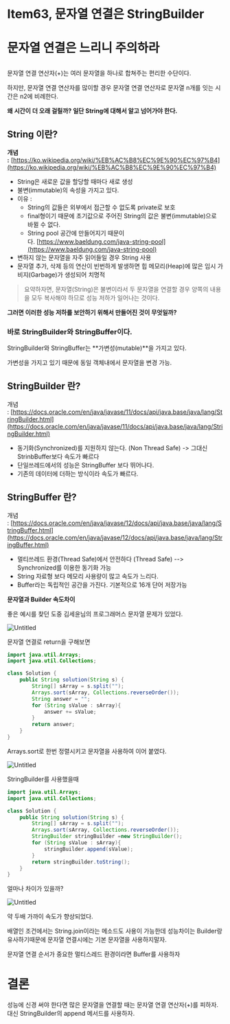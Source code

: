 # Item63, 문자열 연결은 StringBuilder

# ****문자열 연결은 느리니 주의하라****

## 

문자열 연결 연산자(+)는 여러 문자열을 하나로 합쳐주는 편리한 수단이다.

하지만, 문자열 연결 연산자를 많이할 경우 문자열 연결 연산자로 문자열 n개를 잇는 시간은 n2에 비례한다.

**왜 시간이 더 오래 걸릴까? 일단 String에 대해서 알고 넘어가야 한다.**

## **String 이란?**

**개념 :** [https://ko.wikipedia.org/wiki/%EB%AC%B8%EC%9E%90%EC%97%B4](https://ko.wikipedia.org/wiki/%EB%AC%B8%EC%9E%90%EC%97%B4)

- String은 새로운 값을 할당할 때마다 새로 생성
- 불변(immutable)의 속성을 가지고 있다.
- 이유 :
    - String의 값들은 외부에서 접근할 수 없도록 private로 보호
    - final형이기 때문에 초기값으로 주어진 String의 값은 불변(immutable)으로 바뀔 수 없다.
    - String pool 공간에 만들어지기 때문이다. [https://www.baeldung.com/java-string-pool](https://www.baeldung.com/java-string-pool)
- 변하지 않는 문자열을 자주 읽어들일 경우 String 사용
- 문자열 추가, 삭제 등의 연산이 빈번하게 발생하면 힙 메모리(Heap)에 많은 임시 가비지(Garbage)가 생성되어 치명적

> 요약하자면, 문자열(String)은 불변이라서 두 문자열을 연결할 경우 양쪽의 내용을 모두 복사해야 하므로 성능 저하가 일어나는 것이다.
> 

**그러면 이러한 성능 저하를 보안하기 위해서 만들어진 것이 무엇일까?**

### **바로 StringBuilder와 StringBuffer이다.**

StringBuilder와 StringBuffer는 **가변성(mutable)**을 가지고 있다.

가변성을 가지고 있기 때문에 동일 객체내에서 문자열을 변경 가능.

## **StringBuilder 란?**

개념 : [https://docs.oracle.com/en/java/javase/11/docs/api/java.base/java/lang/StringBuilder.html](https://docs.oracle.com/en/java/javase/11/docs/api/java.base/java/lang/StringBuilder.html)

- 동기화(Synchronized)를 지원하지 않는다. (Non Thread Safe) -> 그대신 StrinbBuffer보다 속도가 빠르다
- 단일쓰레드에서의 성능은 StringBuffer 보다 뛰어나다.
- 기존의 데이터에 더하는 방식이라 속도가 빠르다.

## **StringBuffer 란?**

개념 : [https://docs.oracle.com/en/java/javase/12/docs/api/java.base/java/lang/StringBuffer.html](https://docs.oracle.com/en/java/javase/12/docs/api/java.base/java/lang/StringBuffer.html)

- 멀티쓰레드 환경(Thread Safe)에서 안전하다 (Thread Safe) --> Synchronized를 이용한 동기화 가능
- String 자료형 보다 메모리 사용량이 많고 속도가 느리다.
- Buffer라는 독립적인 공간을 가진다. 기본적으로 16개 단어 저장가능

**문자열과 Builder 속도차이**

좋은 예시를 찾던 도중 김세윤님의 프로그래머스 문자열 문제가 있었다.

![Untitled](Item63,%20%E1%84%86%E1%85%AE%E1%86%AB%E1%84%8C%E1%85%A1%E1%84%8B%E1%85%A7%E1%86%AF%20%E1%84%8B%E1%85%A7%E1%86%AB%E1%84%80%E1%85%A7%E1%86%AF%E1%84%8B%E1%85%B3%E1%86%AB%20StringBuilder%2013dd7cf9529b4bb6b1d96e388b5e4556/Untitled.png)

문자열 연결로 return을 구해보면 

```java
import java.util.Arrays;
import java.util.Collections;

class Solution {
    public String solution(String s) {
        String[] sArray = s.split("");
        Arrays.sort(sArray, Collections.reverseOrder());
        String answer = "";
        for (String sValue : sArray){
            answer += sValue;
        }
        return answer;
    }
}
```

Arrays.sort로 한번 정렬시키고 문자열을 사용하여 이어 붙였다.

![Untitled](Item63,%20%E1%84%86%E1%85%AE%E1%86%AB%E1%84%8C%E1%85%A1%E1%84%8B%E1%85%A7%E1%86%AF%20%E1%84%8B%E1%85%A7%E1%86%AB%E1%84%80%E1%85%A7%E1%86%AF%E1%84%8B%E1%85%B3%E1%86%AB%20StringBuilder%2013dd7cf9529b4bb6b1d96e388b5e4556/Untitled%201.png)

StringBuilder를 사용했을때

```java
import java.util.Arrays;
import java.util.Collections;

class Solution {
    public String solution(String s) {
        String[] sArray = s.split("");
        Arrays.sort(sArray, Collections.reverseOrder());
        StringBuilder stringBuilder =new StringBuilder();
        for (String sValue : sArray){
            stringBuilder.append(sValue);
        }
        return stringBuilder.toString();
    }
}
```

얼마나 차이가 있을까?

![Untitled](Item63,%20%E1%84%86%E1%85%AE%E1%86%AB%E1%84%8C%E1%85%A1%E1%84%8B%E1%85%A7%E1%86%AF%20%E1%84%8B%E1%85%A7%E1%86%AB%E1%84%80%E1%85%A7%E1%86%AF%E1%84%8B%E1%85%B3%E1%86%AB%20StringBuilder%2013dd7cf9529b4bb6b1d96e388b5e4556/Untitled%202.png)

약 두배 가까이 속도가 향상되었다. 

배열인 조건에서는 String.join이라는 메소드도 사용이 가능한데 성능차이는 Builder랑 유사하기때문에 문자열 연결시에는 기본 문자열을 사용하지말자.

문자열 연결 순서가 중요한 멀티스레드 환경이라면 Buffer를 사용하자

# **결론**

성능에 신경 써야 한다면 많은 문자열을 연결할 때는 문자열 연결 연산자(+)를 피하자. 대신 StringBuilder의 append 메서드를 사용하자.
